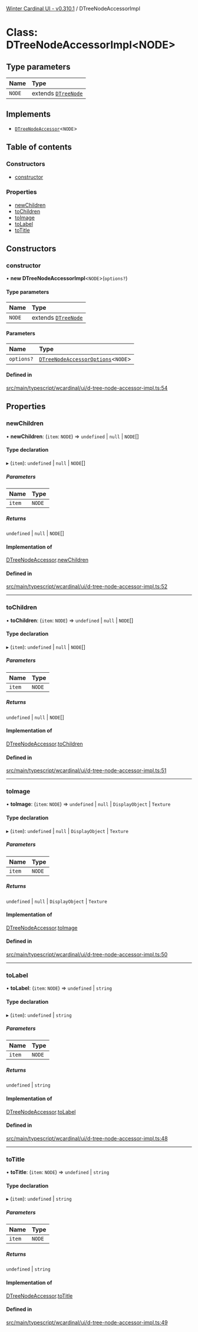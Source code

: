 [Winter Cardinal UI - v0.310.1](../index.md) / DTreeNodeAccessorImpl

# Class: DTreeNodeAccessorImpl<NODE\>

## Type parameters

| Name | Type |
| :------ | :------ |
| `NODE` | extends [`DTreeNode`](../interfaces/DTreeNode.md) |

## Implements

- [`DTreeNodeAccessor`](../interfaces/DTreeNodeAccessor.md)<`NODE`\>

## Table of contents

### Constructors

- [constructor](DTreeNodeAccessorImpl.md#constructor)

### Properties

- [newChildren](DTreeNodeAccessorImpl.md#newchildren)
- [toChildren](DTreeNodeAccessorImpl.md#tochildren)
- [toImage](DTreeNodeAccessorImpl.md#toimage)
- [toLabel](DTreeNodeAccessorImpl.md#tolabel)
- [toTitle](DTreeNodeAccessorImpl.md#totitle)

## Constructors

### constructor

• **new DTreeNodeAccessorImpl**<`NODE`\>(`options?`)

#### Type parameters

| Name | Type |
| :------ | :------ |
| `NODE` | extends [`DTreeNode`](../interfaces/DTreeNode.md) |

#### Parameters

| Name | Type |
| :------ | :------ |
| `options?` | [`DTreeNodeAccessorOptions`](../interfaces/DTreeNodeAccessorOptions.md)<`NODE`\> |

#### Defined in

[src/main/typescript/wcardinal/ui/d-tree-node-accessor-impl.ts:54](https://github.com/winter-cardinal/winter-cardinal-ui/blob/v0.310.1/src/main/typescript/wcardinal/ui/d-tree-node-accessor-impl.ts#L54)

## Properties

### newChildren

• **newChildren**: (`item`: `NODE`) => `undefined` \| ``null`` \| `NODE`[]

#### Type declaration

▸ (`item`): `undefined` \| ``null`` \| `NODE`[]

##### Parameters

| Name | Type |
| :------ | :------ |
| `item` | `NODE` |

##### Returns

`undefined` \| ``null`` \| `NODE`[]

#### Implementation of

[DTreeNodeAccessor](../interfaces/DTreeNodeAccessor.md).[newChildren](../interfaces/DTreeNodeAccessor.md#newchildren)

#### Defined in

[src/main/typescript/wcardinal/ui/d-tree-node-accessor-impl.ts:52](https://github.com/winter-cardinal/winter-cardinal-ui/blob/v0.310.1/src/main/typescript/wcardinal/ui/d-tree-node-accessor-impl.ts#L52)

___

### toChildren

• **toChildren**: (`item`: `NODE`) => `undefined` \| ``null`` \| `NODE`[]

#### Type declaration

▸ (`item`): `undefined` \| ``null`` \| `NODE`[]

##### Parameters

| Name | Type |
| :------ | :------ |
| `item` | `NODE` |

##### Returns

`undefined` \| ``null`` \| `NODE`[]

#### Implementation of

[DTreeNodeAccessor](../interfaces/DTreeNodeAccessor.md).[toChildren](../interfaces/DTreeNodeAccessor.md#tochildren)

#### Defined in

[src/main/typescript/wcardinal/ui/d-tree-node-accessor-impl.ts:51](https://github.com/winter-cardinal/winter-cardinal-ui/blob/v0.310.1/src/main/typescript/wcardinal/ui/d-tree-node-accessor-impl.ts#L51)

___

### toImage

• **toImage**: (`item`: `NODE`) => `undefined` \| ``null`` \| `DisplayObject` \| `Texture`

#### Type declaration

▸ (`item`): `undefined` \| ``null`` \| `DisplayObject` \| `Texture`

##### Parameters

| Name | Type |
| :------ | :------ |
| `item` | `NODE` |

##### Returns

`undefined` \| ``null`` \| `DisplayObject` \| `Texture`

#### Implementation of

[DTreeNodeAccessor](../interfaces/DTreeNodeAccessor.md).[toImage](../interfaces/DTreeNodeAccessor.md#toimage)

#### Defined in

[src/main/typescript/wcardinal/ui/d-tree-node-accessor-impl.ts:50](https://github.com/winter-cardinal/winter-cardinal-ui/blob/v0.310.1/src/main/typescript/wcardinal/ui/d-tree-node-accessor-impl.ts#L50)

___

### toLabel

• **toLabel**: (`item`: `NODE`) => `undefined` \| `string`

#### Type declaration

▸ (`item`): `undefined` \| `string`

##### Parameters

| Name | Type |
| :------ | :------ |
| `item` | `NODE` |

##### Returns

`undefined` \| `string`

#### Implementation of

[DTreeNodeAccessor](../interfaces/DTreeNodeAccessor.md).[toLabel](../interfaces/DTreeNodeAccessor.md#tolabel)

#### Defined in

[src/main/typescript/wcardinal/ui/d-tree-node-accessor-impl.ts:48](https://github.com/winter-cardinal/winter-cardinal-ui/blob/v0.310.1/src/main/typescript/wcardinal/ui/d-tree-node-accessor-impl.ts#L48)

___

### toTitle

• **toTitle**: (`item`: `NODE`) => `undefined` \| `string`

#### Type declaration

▸ (`item`): `undefined` \| `string`

##### Parameters

| Name | Type |
| :------ | :------ |
| `item` | `NODE` |

##### Returns

`undefined` \| `string`

#### Implementation of

[DTreeNodeAccessor](../interfaces/DTreeNodeAccessor.md).[toTitle](../interfaces/DTreeNodeAccessor.md#totitle)

#### Defined in

[src/main/typescript/wcardinal/ui/d-tree-node-accessor-impl.ts:49](https://github.com/winter-cardinal/winter-cardinal-ui/blob/v0.310.1/src/main/typescript/wcardinal/ui/d-tree-node-accessor-impl.ts#L49)
